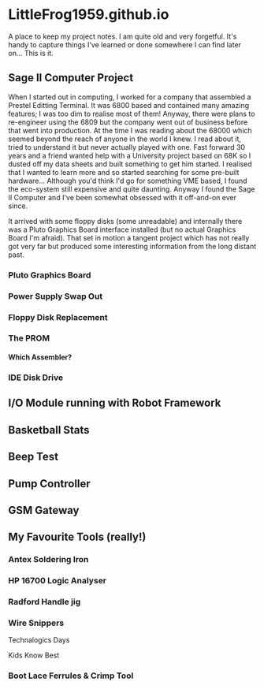 # LittleFrog1959.github.io
A place to keep my project notes.
I am quite old and very forgetful.  It's handy to capture things I've learned or done somewhere I can find later on...  This is it.

## Sage II Computer Project
When I started out in computing, I worked for a company that assembled a Prestel Editting Terminal.  It was 6800 based and contained many amazing features; I was too dim to realise most of them!  Anyway, there were plans to re-engineer using the 6809 but the company went out of business before that went into production.  At the time I was reading about the 68000 which seemed beyond the reach of anyone in the world I knew.  I read about it, tried to understand it but never actually played with one.  Fast forward 30 years and a friend wanted help with a University project based on 68K so I dusted off my data sheets and built something to get him started.   I realised that I wanted to learn more and so started searching for some pre-built hardware...  Although you'd think I'd go for something VME based, I found the eco-system still expensive and quite daunting.  Anyway I found the Sage II Computer and I've been somewhat obsessed with it off-and-on ever since.

It arrived with some floppy disks (some unreadable) and internally there was a Pluto Graphics Board interface installed (but no actual Graphics Board I'm afraid).  That set in motion a tangent project which has not really got very far but produced some interesting information from the long distant past.

### Pluto Graphics Board

### Power Supply Swap Out

### Floppy Disk Replacement

### The PROM

#### Which Assembler?

### IDE Disk Drive

## I/O Module running with Robot Framework

## Basketball Stats

## Beep Test

## Pump Controller

## GSM Gateway

## My Favourite Tools (really!)

### Antex Soldering Iron

### HP 16700 Logic Analyser

### Radford Handle jig

### Wire Snippers
Technalogics Days

Kids Know Best

### Boot Lace Ferrules & Crimp Tool 
